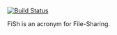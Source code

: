 [![Build Status](https://travis-ci.org/digitalstep/fish.svg?branch=master)](https://travis-ci.org/digitalstep/fish)

FiSh is an acronym for File-Sharing.


